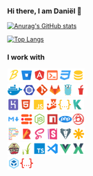 ### Hi there, I am Daniël 👋


[![Anurag's GitHub stats](https://github-readme-stats.vercel.app/api?username=danielgroen&show_icons=true&theme=dark)](https://github.com/danielgroen/github-readme-stats)

[![Top Langs](https://github-readme-stats.vercel.app/api/top-langs/?username=danielgroen&theme=dark&layout=compact)](https://github.com/danielgroen/github-readme-stats)
</div>

<!-- TODO:: aanvullen -->
### I work with
<img  height="30" align="left" src="./node_modules/material-icon-theme/icons/babel.svg">
<img  height="30" align="left" src="./node_modules/material-icon-theme/icons/bitbucket.svg">
<img  height="30" align="left" src="./node_modules/material-icon-theme/icons/angular.svg">
<img  height="30" align="left" src="./node_modules/material-icon-theme/icons/console.svg">
<img  height="30" align="left" src="./node_modules/material-icon-theme/icons/css.svg">
<img  height="30" align="left" src="./node_modules/material-icon-theme/icons/database.svg"><br><br>
<img  height="30" align="left" src="./node_modules/material-icon-theme/icons/docker.svg">
<img  height="30" align="left" src="./node_modules/material-icon-theme/icons/eslint.svg">
<img  height="30" align="left" src="./node_modules/material-icon-theme/icons/git.svg">
<img  height="30" align="left" src="./node_modules/material-icon-theme/icons/gitlab.svg">
<img  height="30" align="left" src="./node_modules/material-icon-theme/icons/go_gopher.svg">
<img  height="30" align="left" src="./node_modules/material-icon-theme/icons/gulp.svg"><br><br>
<img  height="30" align="left" src="./node_modules/material-icon-theme/icons/heroku.svg">
<img  height="30" align="left" src="./node_modules/material-icon-theme/icons/html.svg">
<img  height="30" align="left" src="./node_modules/material-icon-theme/icons/javascript.svg">
<img  height="30" align="left" src="./node_modules/material-icon-theme/icons/jest.svg">
<img  height="30" align="left" src="./node_modules/material-icon-theme/icons/json.svg">
<img  height="30" align="left" src="./node_modules/material-icon-theme/icons/karma.svg"><br><br>
<img  height="30" align="left" src="./node_modules/material-icon-theme/icons/markdown.svg">
<img  height="30" align="left" src="./node_modules/material-icon-theme/icons/mjml.svg">
<img  height="30" align="left" src="./node_modules/material-icon-theme/icons/nodejs.svg">
<img  height="30" align="left" src="./node_modules/material-icon-theme/icons/npm.svg">
<img  height="30" align="left" src="./node_modules/material-icon-theme/icons/php.svg">
<img  height="30" align="left" src="./node_modules/material-icon-theme/icons/postcss.svg"><br><br>
<img  height="30" align="left" src="./node_modules/material-icon-theme/icons/prettier.svg">
<img  height="30" align="left" src="./node_modules/material-icon-theme/icons/rollup.svg">
<img  height="30" align="left" src="./node_modules/material-icon-theme/icons/sass.svg">
<img  height="30" align="left" src="./node_modules/material-icon-theme/icons/storybook.svg">
<img  height="30" align="left" src="./node_modules/material-icon-theme/icons/stylelint_light.svg">
<img  height="30" align="left" src="./node_modules/material-icon-theme/icons/svg.svg"><br><br>
<img  height="30" align="left" src="./node_modules/material-icon-theme/icons/travis.svg">
<img  height="30" align="left" src="./node_modules/material-icon-theme/icons/twig.svg">
<img  height="30" align="left" src="./node_modules/material-icon-theme/icons/typescript.svg">
<img  height="30" align="left" src="./node_modules/material-icon-theme/icons/vscode.svg">
<img  height="30" align="left" src="./node_modules/material-icon-theme/icons/vue.svg">
<img  height="30" align="left" src="./node_modules/material-icon-theme/icons/vuex-store.svg"><br><br>
<img  height="30" align="left" src="./node_modules/material-icon-theme/icons/webpack.svg">
<img  height="30" align="left" src="./node_modules/material-icon-theme/icons/yaml.svg">